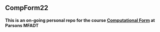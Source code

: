 ## CompForm22
#### This is an on-going personal repo for the course [Computational Form](https://compform.net/) at Parsons MFADT